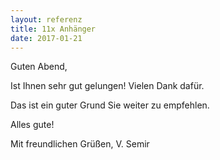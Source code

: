 ```yaml
---
layout: referenz
title: 11x Anhänger
date: 2017-01-21
---
```


Guten Abend, 

Ist Ihnen sehr gut gelungen! Vielen Dank dafür. 

Das ist ein guter Grund Sie weiter zu empfehlen. 

Alles gute! 

Mit freundlichen Grüßen, 
V. Semir 




